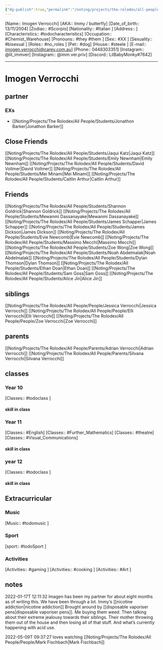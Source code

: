 ```yaml
---
{"dg-publish":true,"permalink":"/noting/projects/the-rolodex/all-people/students/imogen-verrocchi/","dgHomeLink":true,"dgPassFrontmatter":false}
---
```


[Name:: Imogen Verrocchi]
[AKA:: Immy / butterfly]
[Date_of_birth:: 13/11/2004] 
[Zodiac:: #Scorpio] 
[Nationality:: #Italian ]
[Address:: ]
[Characteristics::  #todocharacteristics]
[Occupation:: #Chemist_Warehouse]
[Pronouns:: #they #them ]
[Sex:: #XX ]
[Sexuality:: #bisexual ]
[Roles:: #no_roles ]
[Pet:: #dog]
[House:: #steele ]
[E-mail:: <imogen.verrocchi@carey.com.au>]
[Phone:: 0448303351]
[Instagram:: @lil_immver]
[Instagram:: @imm.ver.priv]
[Discord:: LilBabyMonky#7642]

---
# Imogen Verrocchi
## partner
### EXs
- [[Noting/Projects/The Rolodex/All People/Students/Jonathon Barker|Jonathon Barker]]
## Close Friends
[[Noting/Projects/The Rolodex/All People/Students/Jaqui Katz|Jaqui Katz]]
[[Noting/Projects/The Rolodex/All People/Students/Emily Newnham|Emily Newnham]]
[[Noting/Projects/The Rolodex/All People/Students/David Vollmer|David Vollmer]]
[[Noting/Projects/The Rolodex/All People/Students/Mei Minami|Mei Minami]]
[[Noting/Projects/The Rolodex/All People/Students/Caitlin Arthur|Caitlin Arthur]]
## Friends
[[Noting/Projects/The Rolodex/All People/Students/Shannon Goldrick|Shannon Goldrick]]
[[Noting/Projects/The Rolodex/All People/Students/Mewanmi Dassanayake|Mewanmi Dassanayake]]
[[Noting/Projects/The Rolodex/All People/Students/James Schapper|James Schapper]]
[[Noting/Projects/The Rolodex/All People/Students/James Dickson|James Dickson]]
[[Noting/Projects/The Rolodex/All People/Students/Evie Newcomb|Evie Newcomb]]
[[Noting/Projects/The Rolodex/All People/Students/Massimo Mecchi|Massimo Mecchi]]
[[Noting/Projects/The Rolodex/All People/Students/Zoe Wong|Zoe Wong]]
[[Noting/Projects/The Rolodex/All People/Students/Noah Abdelmalak|Noah Abdelmalak]]
[[Noting/Projects/The Rolodex/All People/Students/Dylan Thomson|Dylan Thomson]]
[[Noting/Projects/The Rolodex/All People/Students/Ethan Doan|Ethan Doan]]
[[Noting/Projects/The Rolodex/All People/Students/Sam Goss|Sam Goss]]
[[Noting/Projects/The Rolodex/All People/Students/Alice Jin|Alice Jin]]
## siblings
[[Noting/Projects/The Rolodex/All People/People/Jessica Verrocchi|Jessica Verrocchi]]
[[Noting/Projects/The Rolodex/All People/People/Elli Verrocchi|Elli Verrocchi]]
[[Noting/Projects/The Rolodex/All People/People/Zoe Verrocchi|Zoe Verrocchi]]
## parents
[[Noting/Projects/The Rolodex/All People/Parents/Adrian Verrocchi|Adrian Verrocchi]]
[[Noting/Projects/The Rolodex/All People/Parents/Silvana Verrocchi|Silvana Verrocchi]]
## classes
### Year 10
[Classes:: #todoclass ]
#### skill in class
### Year 11
[Classes:: #English]
[Classes:: #Further_Mathematics]
[Classes:: #theatre]
[Classes:: #Visual_Communications]
#### skill in class
### year 12
[Classes:: #todoclass ]
#### skill in class
## Extracurricular
### Music
[Music:: #todomusic ]
### Sport
[sport:: #todoSport ]
### Activities
[Activities:: #gaming ]
[Activities:: #cooking ]
[Activities:: #Art ]
## notes
2022-01-17T 12:11:32
Imagen has been my partner for about eight months as of writing this.
We have been through a lot. Immy‘s [[nicotine addiction|nicotine addiction]]  Brought around by [[disposable vaporiser pens|disposable vaporiser pens]]. Me buying them weed. Then talking about their extreme jealousy towards their siblings. Their mother throwing them out of the house and then losing all of that stuff. And what’s currently happening with acid use. 


2022-05-09T 09:37:27
loves watching [[Noting/Projects/The Rolodex/All People/People/Mark Fischbach|Mark Fischbach]]